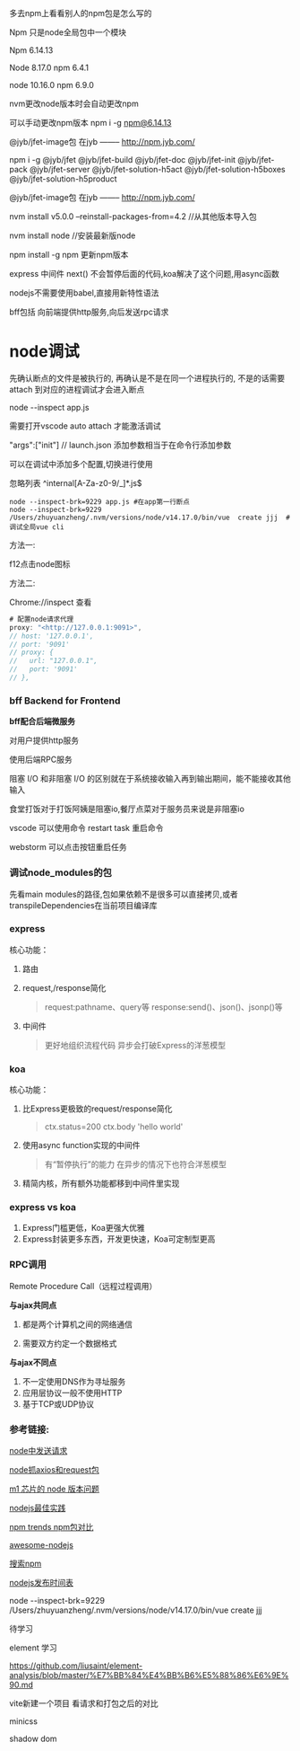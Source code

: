 多去npm上看看别人的npm包是怎么写的

Npm 只是node全局包中一个模块

Npm 6.14.13

Node 8.17.0 npm 6.4.1

node 10.16.0 npm 6.9.0

nvm更改node版本时会自动更改npm

可以手动更改npm版本 npm i -g npm@6.14.13

@jyb/jfet-image包 在jyb ——– http://npm.jyb.com/

npm i -g @jyb/jfet @jyb/jfet-build @jyb/jfet-doc @jyb/jfet-init @jyb/jfet-pack @jyb/jfet-server @jyb/jfet-solution-h5act @jyb/jfet-solution-h5boxes @jyb/jfet-solution-h5product

@jyb/jfet-image包 在jyb ——– http://npm.jyb.com/

nvm install v5.0.0 –reinstall-packages-from=4.2 //从其他版本导入包

nvm install node //安装最新版node

npm install -g npm 更新npm版本

express 中间件 next() 不会暂停后面的代码,koa解决了这个问题,用async函数

nodejs不需要使用babel,直接用新特性语法

bff包括 向前端提供http服务,向后发送rpc请求

# node调试

先确认断点的文件是被执行的, 再确认是不是在同一个进程执行的, 不是的话需要 attach 到对应的进程调试才会进入断点

node --inspect app.js

需要打开vscode  auto attach 才能激活调试

"args":["init"]  // launch.json  添加参数相当于在命令行添加参数

可以在调试中添加多个配置,切换进行使用



忽略列表  ^internal[A-Za-z0-9/_]*\.js$

```shell
node --inspect-brk=9229 app.js #在app第一行断点
node --inspect-brk=9229 /Users/zhuyuanzheng/.nvm/versions/node/v14.17.0/bin/vue  create jjj  #调试全局vue cli
```

方法一:

f12点击node图标

方法二:

Chrome://inspect 查看

```javascript
# 配置node请求代理
proxy: "<http://127.0.0.1:9091>",
// host: '127.0.0.1',
// port: '9091'
// proxy: {
//   url: "127.0.0.1",
//   port: '9091'
// },
```

### bff  Backend for Frontend

**bff配合后端微服务**

对用户提供http服务

使用后端RPC服务





阻塞 I/O 和非阻塞 I/O 的区别就在于系统接收输入再到输出期间，能不能接收其他输入

食堂打饭对于打饭阿姨是阻塞io,餐厅点菜对于服务员来说是非阻塞io



vscode 可以使用命令 restart task  重启命令

webstorm  可以点击按钮重启任务



### 调试node_modules的包

先看main  modules的路径,包如果依赖不是很多可以直接拷贝,或者transpileDependencies在当前项目编译库



### express

核心功能：

1. 路由

2. request,/response简化

   > request:pathname、query等
   > response:send()、json()、jsonp()等

3. 中间件

   > 更好地组织流程代码
   > 异步会打破Express的洋葱模型



### koa

核心功能：

1. 比Express更极致的request/response简化

   > ctx.status=200
   > ctx.body 'hello world'

2. 使用async function实现的中间件

   > 有“暂停执行”的能力
   > 在异步的情况下也符合洋葱模型

3. 精简内核，所有额外功能都移到中间件里实现

   

### express vs koa

1. Express门槛更低，Koa更强大优雅
2. Express封装更多东西，开发更快速，Koa可定制型更高



### RPC调用

Remote Procedure Call（远程过程调用）

**与ajax共同点**

1. 都是两个计算机之间的网络通信

2. 需要双方约定一个数据格式

   

**与ajax不同点**

1. 不一定使用DNS作为寻址服务
2. 应用层协议一般不使用HTTP
3. 基于TCP或UDP协议





### 参考链接:

[node中发送请求](https://www.misterma.com/archives/893/)

[node抓axios和request包](https://zhuanlan.zhihu.com/p/390785202)

[m1 芯片的 node 版本问题](https://www.clloz.com/programming/front-end/js/2021/10/27/node-version-apple-silicon/)

[nodejs最佳实践](https://github.com/goldbergyoni/nodebestpractices/blob/master/README.chinese.md)

[npm trends npm包对比](https://npmtrends.com/angular-vs-react-vs-vue)

[awesome-nodejs](https://github.com/sindresorhus/awesome-nodejs#tutorials)

[搜索npm](https://npm.devtool.tech/)

[nodejs发布时间表](https://github.com/nodejs/release#release-schedule)



node --inspect-brk=9229 /Users/zhuyuanzheng/.nvm/versions/node/v14.17.0/bin/vue  create jjj



待学习

element 学习

https://github.com/liusaint/element-analysis/blob/master/%E7%BB%84%E4%BB%B6%E5%88%86%E6%9E%90.md

vite新建一个项目  看请求和打包之后的对比





minicss

shadow dom

